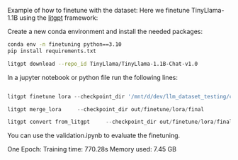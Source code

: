 Example of how to finetune with the dataset:
Here we finetune TinyLlama-1.1B using the [litgpt](https://github.com/Lightning-AI/litgpt/) framework:

Create a new conda environment and install the needed packages:
```bash
conda env -n finetuning python==3.10 
pip install requirements.txt

litgpt download --repo_id TinyLlama/TinyLlama-1.1B-Chat-v1.0

```
In a jupyter notebook or python file run the following lines:
```python

litgpt finetune lora --checkpoint_dir '/mnt/d/dev/llm_dataset_testing/checkpoints/TinyLlama/TinyLlama-1.1B-Chat-v1.0' --data JSON --data.json_path data/ --train.micro_batch_size 1 --train.global_batch_size 1 --train.epochs 1

litgpt merge_lora     --checkpoint_dir out/finetune/lora/final

litgpt convert from_litgpt     --checkpoint_dir out/finetune/lora/final    --output_dir out/hf_checkpoint
```
You can use the validation.ipynb to evaluate the finetuning.

One Epoch:
Training time: 770.28s
Memory used: 7.45 GB
